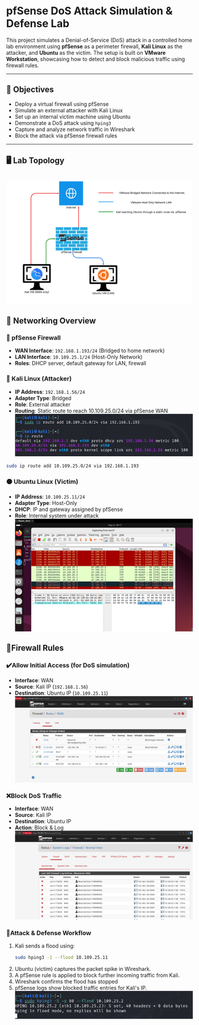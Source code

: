 # pfSense DoS Attack Simulation & Defense Lab

This project simulates a Denial-of-Service (DoS) attack in a controlled home lab environment using **pfSense** as a perimeter firewall, **Kali Linux** as the attacker, and **Ubuntu** as the victim. The setup is built on **VMware Workstation**, showcasing how to detect and block malicious traffic using firewall rules.

---

## 🧠 Objectives

- Deploy a virtual firewall using pfSense
- Simulate an external attacker with Kali Linux
- Set up an internal victim machine using Ubuntu
- Demonstrate a DoS attack using `hping3`
- Capture and analyze network traffic in Wireshark
- Block the attack via pfSense firewall rules

---
## 🖥️ Lab Topology

![Network Topology](topology/vm-network-diagram.png)
---
## 📡 Networking Overview

### 🔧 pfSense Firewall

- **WAN Interface**: `192.168.1.193/24` (Bridged to home network)
- **LAN Interface**: `10.109.25.1/24` (Host-Only Network)
- **Roles**: DHCP server, default gateway for LAN, firewall

### 🐍 Kali Linux (Attacker)

- **IP Address**: `192.168.1.56/24`
- **Adapter Type**: Bridged
- **Role**: External attacker
- **Routing**: Static route to reach 10.109.25.0/24 via pfSense WAN
![kali](screenshots/route-add-kali.png)

```bash
sudo ip route add 10.109.25.0/24 via 192.168.1.193
```
### 🟠 Ubuntu Linux (Victim)
- **IP Address**: `10.109.25.11/24`
- **Adapter Type**: Host-Only
- **DHCP**: IP and gateway assigned by pfSense
- **Role**: Internal system under attack
![Ubuntu Under Attack](screenshots/ubuntu-wireshark-flood.png)

## 🔐Firewall Rules
### ✔️Allow Initial Access (for DoS simulation)
- **Interface**: WAN
- **Source**: Kali IP (`192.168.1.56`)
- **Destination**: Ubuntu IP (`10.109.25.11`)
![Pfsense Rules](screenshots/pfsense-webgui-rules.png)
### ❌Block DoS Traffic
- **Interface**: WAN
- **Source**: Kali IP
- **Destination**: Ubuntu IP
- **Action**: Block & Log
![Blocked Logs](screenshots/blocked-logs-pfsense.png)
### 🚀Attack & Defense Workflow
1. Kali sends a flood using:
   ```bash
   sudo hping3 -1 --flood 10.109.25.11
   ```
2. Ubuntu (victim) captures the packet spike in Wireshark.
3. A pfSense rule is applied to block further incoming traffic from Kali.
4. Wireshark confirms the flood has stopped
5. pfSense logs show blocked traffic entries for Kali's IP.
 ![Kali Attack](screenshots/kali-icmp-flood-command.png)
